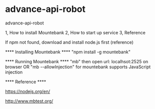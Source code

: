 # advance-api-robot
advance-api-robot

1, How to install Mountebank
2, How to start up service
3, Reference 

If npm not found, download and install node.js first (reference)

**** Installing Mountebank ****
	"npm install -g mountebank"

**** Running Mountebank ****
	"mb" then open url: localhsot:2525 on browser OR
	"mb --allowInjection" for mountebank supports JavaScript injection

**** Reference ****

https://nodejs.org/en/

http://www.mbtest.org/
